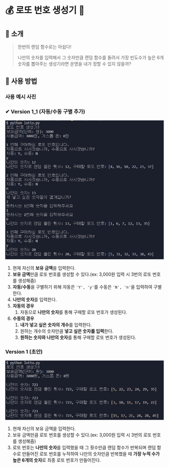 # 💰 로또 번호 생성기 💸

## 📄 소개

> 한번의 랜덤 함수로는 아쉽다!
>
> 나만의 숫자를 입력해서 그 숫자만큼 랜덤 함수를 돌려서 가장 빈도수가 높은 6개 숫자를 뽑아주는 생성기라면 운명을 내가 정할 수 있지 않을까?



## 📄 사용 방법

### 사용 예시 사진



### ✔ Version 1_1 (자동/수동 구별 추가)

![사용법_v1_1](README.assets/사용법_v1_1.png)

1. 현재 자신의 **보유 금액**을 입력한다.
2. **보유 금액**만큼 로또 번호를 생성할 수 있다.(ex: 3,000원 입력 시 3번의 로또 번호를 생성해줌)
3. **자동/수동**을 구별하기 위해 자동은 `'Y', 'y'`를 수동은 `'N', 'n'`을 입력하여 구별한다.
4. **나만의 숫자**를 입력한다.
5. **자동의 경우** 
   1. 자동으로 **나만의 숫자**를 통해 구매할 로또 번호가 생성된다.
6. **수동의 경우**
   1. **내가 넣고 싶은 숫자의 개수**를 입력한다.
   2. 원하는 개수의 숫자만큼 **넣고 싶은 숫자를 입력**한다.
   3. **원하는 숫자와 나만의 숫자**를 통해 구매할 로또 번호가 생성된다.



### Version 1 (초안)

![사용법_v1](README.assets/사용법_v1.png)

1. 현재 자신의 보유 금액을 입력한다.
2. 보유 금액만큼 로또 번호를 생성할 수 있다.(ex: 3,000원 입력 시 3번의 로또 번호를 생성해줌)
3. 로또 번호는 **나만의 숫자**를 입력했을 때 그 횟수만큼 랜덤 함수가 반복되며 랜덤 함수로 만들어진 로또 번호를 누적하여 나만의 숫자만큼 반복했을 때 **가장 누적 수가 높은 6개의 숫자**로 최종 로또 번호가 만들어진다.